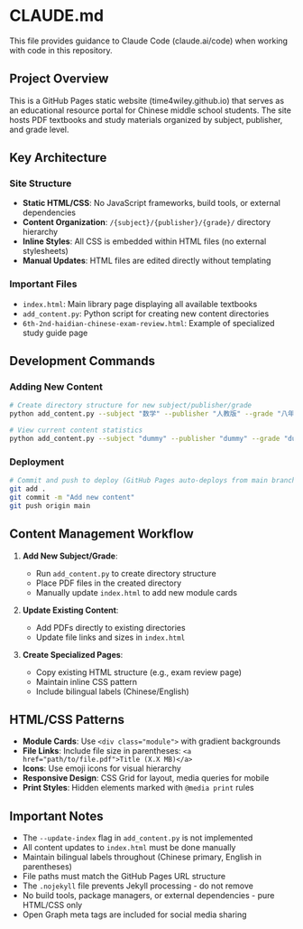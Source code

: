 # CLAUDE.md

This file provides guidance to Claude Code (claude.ai/code) when working with code in this repository.

## Project Overview

This is a GitHub Pages static website (time4wiley.github.io) that serves as an educational resource portal for Chinese middle school students. The site hosts PDF textbooks and study materials organized by subject, publisher, and grade level.

## Key Architecture

### Site Structure
- **Static HTML/CSS**: No JavaScript frameworks, build tools, or external dependencies
- **Content Organization**: `/{subject}/{publisher}/{grade}/` directory hierarchy
- **Inline Styles**: All CSS is embedded within HTML files (no external stylesheets)
- **Manual Updates**: HTML files are edited directly without templating

### Important Files
- `index.html`: Main library page displaying all available textbooks
- `add_content.py`: Python script for creating new content directories
- `6th-2nd-haidian-chinese-exam-review.html`: Example of specialized study guide page

## Development Commands

### Adding New Content
```bash
# Create directory structure for new subject/publisher/grade
python add_content.py --subject "数学" --publisher "人教版" --grade "八年级上册"

# View current content statistics
python add_content.py --subject "dummy" --publisher "dummy" --grade "dummy" 2>/dev/null | grep "Content Summary:" -A 10
```

### Deployment
```bash
# Commit and push to deploy (GitHub Pages auto-deploys from main branch)
git add .
git commit -m "Add new content"
git push origin main
```

## Content Management Workflow

1. **Add New Subject/Grade**:
   - Run `add_content.py` to create directory structure
   - Place PDF files in the created directory
   - Manually update `index.html` to add new module cards

2. **Update Existing Content**:
   - Add PDFs directly to existing directories
   - Update file links and sizes in `index.html`

3. **Create Specialized Pages**:
   - Copy existing HTML structure (e.g., exam review page)
   - Maintain inline CSS pattern
   - Include bilingual labels (Chinese/English)

## HTML/CSS Patterns

- **Module Cards**: Use `<div class="module">` with gradient backgrounds
- **File Links**: Include file size in parentheses: `<a href="path/to/file.pdf">Title (X.X MB)</a>`
- **Icons**: Use emoji icons for visual hierarchy
- **Responsive Design**: CSS Grid for layout, media queries for mobile
- **Print Styles**: Hidden elements marked with `@media print` rules

## Important Notes

- The `--update-index` flag in `add_content.py` is not implemented
- All content updates to `index.html` must be done manually
- Maintain bilingual labels throughout (Chinese primary, English in parentheses)
- File paths must match the GitHub Pages URL structure
- The `.nojekyll` file prevents Jekyll processing - do not remove
- No build tools, package managers, or external dependencies - pure HTML/CSS only
- Open Graph meta tags are included for social media sharing
